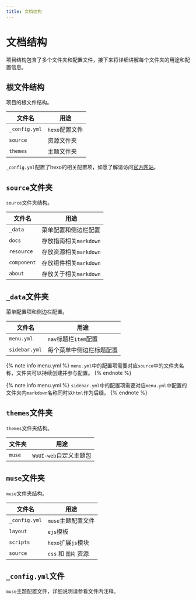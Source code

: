```yaml
---
title: 文档结构
---
```


# 文档结构

项目结构包含了多个文件夹和配置文件，接下来将详细讲解每个文件夹的用途和配置信息。

## 根文件结构

项目的根文件结构。

文件名 | 用途
---|---
`_config.yml` | `hexo`配置文件
`source` | 资源文件夹
`themes` | 主题文件夹

`_config.yml`配置了hexo的相关配置项，如愿了解请访问[官方网站](https://hexo.io/zh-cn/docs/)。

## `source`文件夹

`source`文件夹结构。

文件名 | 用途
---|---
`_data` | 菜单配置和侧边栏配置
`docs` | 存放指南相关`markdown`
`resource` | 存放资源相关`markdown`
`component` | 存放组件相关`markdown`
`about` | 存放关于相关`markdown`

## `_data`文件夹

菜单配置项和侧边栏配置。


文件名 | 用途
---|---
`menu.yml` | `nav`标题栏`item`配置
`sidebar.yml` | 每个菜单中侧边栏标题配置

{% note info menu.yml %}
`menu.yml`中的配置项需要对应`source`中的文件夹名称，文件夹可以持续创建并参与配置。
{% endnote %}

{% note info menu.yml %}
`sidebar.yml`中的配置项需要对应`menu.yml`中配置的文件夹内`markdown`名称同时以`html`作为后缀。
{% endnote %}


## `themes`文件夹

`themes`文件夹结构。


文件夹 | 用途
---|---
`muse` | `WoUI-web`自定义主题包

## `muse`文件夹

`muse`文件夹结构。


文件名  | 用途
---|---
`_config.yml` | `muse`主题配置文件
`layout` | `ejs`模板
`scripts` | `hexo`扩展`js`模块 
`source` | `css` 和 `图片` 资源

## `_config.yml`文件

`muse`主题配置文件，详细说明请参看文件内注释。






